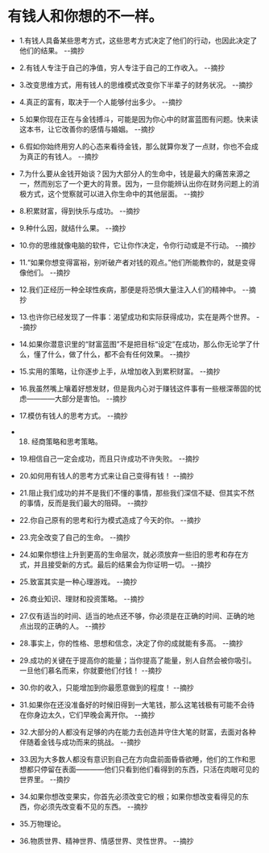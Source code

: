 # 有钱人和你想的不一样。

- 1.有钱人具备某些思考方式，这些思考方式决定了他们的行动，也因此决定了他们的结果。 --摘抄

- 2.有钱人专注于自己的净值，穷人专注于自己的工作收入。 --摘抄

- 3.改变思维方式，用有钱人的思维模式改变你下半辈子的财务状况。 --摘抄

- 4.真正的富有，取决于一个人能够付出多少。 --摘抄

- 5.如果你现在正在与金钱搏斗，可能是因为你心中的财富蓝图有问题。快来读这本书，让它改善你的感情与婚姻。 --摘抄

- 6.假如你始终用穷人的心态来看待金钱，那么就算你发了一点财，你也不会成为真正的有钱人。 --摘抄

- 7.为什么要从金钱开始谈？因为大部分人的生命中，钱是最大的痛苦来源之一，然而别忘了一个更大的背景。因为，一旦你能辨认出你在财务问题上的消极方式，这个觉察就可以进入你生命中的其他层面。 --摘抄

- 8.积累财富，得到快乐与成功。 --摘抄

- 9.种什么因，就结什么果。 --摘抄

- 10.你的思维就像电脑的软件，它让你作决定，令你行动或是不行动。 --摘抄

- 11.“如果你想变得富裕，别听破产者对钱的观点。”他们所能教你的，就是变得像他们。 --摘抄

- 12.我们正经历一种全球性疾病，那便是将恐惧大量注入人们的精神中。 --摘抄

- 13.也许你已经发现了一件事：渴望成功和实际获得成功，实在是两个世界。 --摘抄

- 14.如果你潜意识里的“财富蓝图”不是把目标“设定”在成功，那么你无论学了什么，懂了什么，做了什么，都不会有任何效果。 --摘抄

- 15.实用的策略，让你逐步上手，从增加收入到累积财富。 --摘抄

- 16.我虽然嘴上嚷着好想发财，但是我内心对于赚钱这件事有一些根深蒂固的忧虑————大部分是害怕。 --摘抄

- 17.模仿有钱人的思考方式。 --摘抄

- 18. 经商策略和思考策略。

- 19.相信自己一定会成功，而且只许成功不许失败。 --摘抄

- 20.如何用有钱人的思考方式来让自己变得有钱！ --摘抄

- 21.阻止我们成功的并不是我们不懂的事情，那些我们深信不疑、但其实不然的事情，反而是我们最大的阻碍。 --摘抄

- 22.你自己原有的思考和行为模式造成了今天的你。 --摘抄

- 23.完全改变了自己的生命。 --摘抄

- 24.如果你想往上升到更高的生命层次，就必须放弃一些旧的思考和存在方式，并且接受新的方式。最后的结果会为你证明一切。 --摘抄

- 25.致富其实是一种心理游戏。 --摘抄

- 26.商业知识、理财和投资策略。 --摘抄

- 27.仅有适当的时间、适当的地点还不够，你必须是在正确的时间、正确的地点出现的正确的人。 --摘抄

- 28.事实上，你的性格、思想和信念，决定了你的成就能有多高。 --摘抄

- 29.成功的关键在于提高你的能量；当你提高了能量，别人自然会被你吸引。一旦他们慕名而来，你就要他们付钱！ --摘抄

- 30.你的收入，只能增加到你最愿意做到的程度！ --摘抄

- 31.如果你在还没准备好的时候旧得到一大笔钱，那么这笔钱极有可能不会待在你身边太久，它们早晚会离开你。 --摘抄

- 32.大部分的人都没有足够的内在能力去创造并守住大笔的财富，去面对各种伴随着金钱与成功而来的挑战。 --摘抄

- 33.因为大多数人都没有意识到自己在方向盘前面昏昏欲睡，他们的工作和思想都只停留在表面————他们只看到他们看得到的东西，只活在肉眼可见的世界里。 --摘抄

- 34.如果你想改变果实，你首先必须改变它的根；如果你想改变看得见的东西，你必须先改变看不见的东西。 --摘抄

- 35.万物理论。

- 36.物质世界、精神世界、情感世界、灵性世界。 --摘抄
